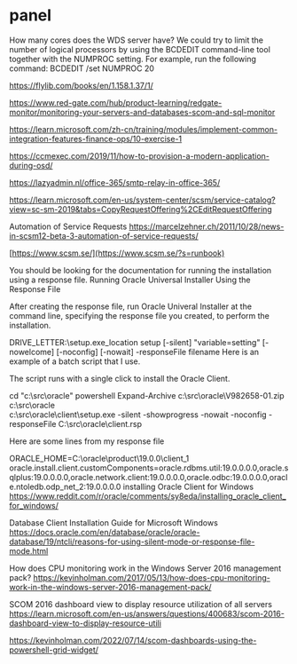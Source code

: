 # panel

How many cores does the WDS server have? We could try to limit the number of logical processors by using the BCDEDIT command-line tool together with the NUMPROC setting. For example, run the following command:
BCDEDIT /set NUMPROC 20

https://flylib.com/books/en/1.158.1.37/1/

https://www.red-gate.com/hub/product-learning/redgate-monitor/monitoring-your-servers-and-databases-scom-and-sql-monitor

https://learn.microsoft.com/zh-cn/training/modules/implement-common-integration-features-finance-ops/10-exercise-1

https://ccmexec.com/2019/11/how-to-provision-a-modern-application-during-osd/

https://lazyadmin.nl/office-365/smtp-relay-in-office-365/

https://learn.microsoft.com/en-us/system-center/scsm/service-catalog?view=sc-sm-2019&tabs=CopyRequestOffering%2CEditRequestOffering

Automation of Service Requests
https://marcelzehner.ch/2011/10/28/news-in-scsm12-beta-3-automation-of-service-requests/

[https://www.scsm.se/](https://www.scsm.se/?s=runbook)


You should be looking for the documentation for running the installation using a response file.
Running Oracle Universal Installer Using the Response File

After creating the response file, run Oracle Univeral Installer at the command line, specifying the response file you created, to perform the installation.

DRIVE_LETTER:\setup.exe_location setup [-silent] "variable=setting" [-nowelcome] [-noconfig] [-nowait] -responseFile filename 
Here is an example of a batch script that I use.

The script runs with a single click to install the Oracle Client.

cd "c:\src\oracle"
powershell Expand-Archive c:\src\oracle\V982658-01.zip c:\src\oracle\
c:\src\oracle\client\setup.exe -silent -showprogress -nowait -noconfig -responseFile C:\src\oracle\client.rsp

Here are some lines from my response file

 ORACLE_HOME=C:\oracle\product\19.0.0\client_1
 oracle.install.client.customComponents=oracle.rdbms.util:19.0.0.0.0,oracle.sqlplus:19.0.0.0.0,oracle.network.client:19.0.0.0.0,oracle.odbc:19.0.0.0.0,oracle.ntoledb.odp_net_2:19.0.0.0.0
 installing Oracle Client for Windows
 https://www.reddit.com/r/oracle/comments/sy8eda/installing_oracle_client_for_windows/

 Database Client Installation Guide for Microsoft Windows
 https://docs.oracle.com/en/database/oracle/oracle-database/19/ntcli/reasons-for-using-silent-mode-or-response-file-mode.html



 How does CPU monitoring work in the Windows Server 2016 management pack?
 https://kevinholman.com/2017/05/13/how-does-cpu-monitoring-work-in-the-windows-server-2016-management-pack/

 SCOM 2016 dashboard view to display resource utilization of all servers
 https://learn.microsoft.com/en-us/answers/questions/400683/scom-2016-dashboard-view-to-display-resource-utili



 https://kevinholman.com/2022/07/14/scom-dashboards-using-the-powershell-grid-widget/
